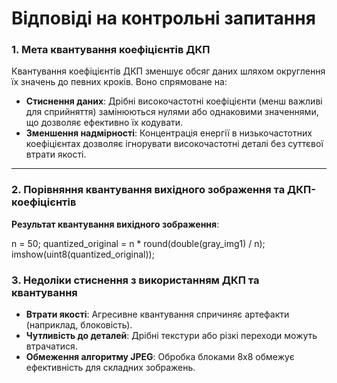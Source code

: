 # Відповіді на контрольні запитання

### 1. Мета квантування коефіцієнтів ДКП

Квантування коефіцієнтів ДКП зменшує обсяг даних шляхом округлення їх значень до певних кроків. Воно спрямоване на:

- **Стиснення даних**: Дрібні високочастотні коефіцієнти (менш важливі для сприйняття) замінюються нулями або однаковими значеннями, що дозволяє ефективно їх кодувати.
- **Зменшення надмірності**: Концентрація енергії в низькочастотних коефіцієнтах дозволяє ігнорувати високочастотні деталі без суттєвої втрати якості.

---

### 2. Порівняння квантування вихідного зображення та ДКП-коефіцієнтів

**Результат квантування вихідного зображення**:

n = 50;
quantized_original = n \* round(double(gray_img1) / n);
imshow(uint8(quantized_original));

### 3. Недоліки стиснення з використанням ДКП та квантування

- **Втрати якості**: Агресивне квантування спричиняє артефакти (наприклад, блоковість).
- **Чутливість до деталей**: Дрібні текстури або різкі переходи можуть втрачатися.
- **Обмеження алгоритму JPEG**: Обробка блоками 8x8 обмежує ефективність для складних зображень.

